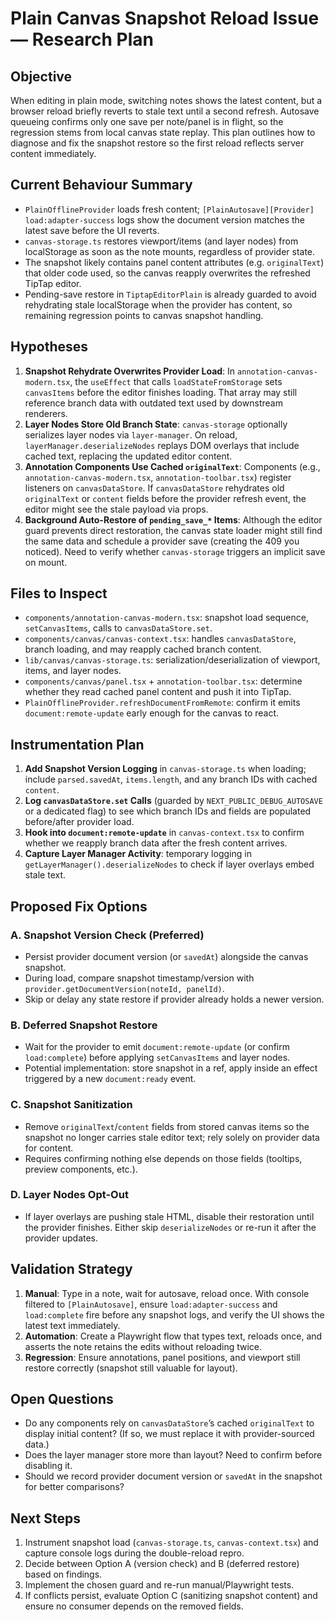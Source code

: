 # Plain Canvas Snapshot Reload Issue — Research Plan

## Objective
When editing in plain mode, switching notes shows the latest content, but a browser reload briefly reverts to stale text until a second refresh. Autosave queueing confirms only one save per note/panel is in flight, so the regression stems from local canvas state replay. This plan outlines how to diagnose and fix the snapshot restore so the first reload reflects server content immediately.

## Current Behaviour Summary
- `PlainOfflineProvider` loads fresh content; `[PlainAutosave][Provider] load:adapter-success` logs show the document version matches the latest save before the UI reverts.
- `canvas-storage.ts` restores viewport/items (and layer nodes) from localStorage as soon as the note mounts, regardless of provider state.
- The snapshot likely contains panel content attributes (e.g. `originalText`) that older code used, so the canvas reapply overwrites the refreshed TipTap editor.
- Pending-save restore in `TiptapEditorPlain` is already guarded to avoid rehydrating stale localStorage when the provider has content, so remaining regression points to canvas snapshot handling.

## Hypotheses
1. **Snapshot Rehydrate Overwrites Provider Load**: In `annotation-canvas-modern.tsx`, the `useEffect` that calls `loadStateFromStorage` sets `canvasItems` before the editor finishes loading. That array may still reference branch data with outdated text used by downstream renderers.
2. **Layer Nodes Store Old Branch State**: `canvas-storage` optionally serializes layer nodes via `layer-manager`. On reload, `layerManager.deserializeNodes` replays DOM overlays that include cached text, replacing the updated editor content.
3. **Annotation Components Use Cached `originalText`**: Components (e.g., `annotation-canvas-modern.tsx`, `annotation-toolbar.tsx`) register listeners on `canvasDataStore`. If `canvasDataStore` rehydrates old `originalText` or `content` fields before the provider refresh event, the editor might see the stale payload via props.
4. **Background Auto-Restore of `pending_save_*` Items**: Although the editor guard prevents direct restoration, the canvas state loader might still find the same data and schedule a provider save (creating the 409 you noticed). Need to verify whether `canvas-storage` triggers an implicit save on mount.

## Files to Inspect
- `components/annotation-canvas-modern.tsx`: snapshot load sequence, `setCanvasItems`, calls to `canvasDataStore.set`.
- `components/canvas/canvas-context.tsx`: handles `canvasDataStore`, branch loading, and may reapply cached branch content.
- `lib/canvas/canvas-storage.ts`: serialization/deserialization of viewport, items, and layer nodes.
- `components/canvas/panel.tsx` + `annotation-toolbar.tsx`: determine whether they read cached panel content and push it into TipTap.
- `PlainOfflineProvider.refreshDocumentFromRemote`: confirm it emits `document:remote-update` early enough for the canvas to react.

## Instrumentation Plan
1. **Add Snapshot Version Logging** in `canvas-storage.ts` when loading; include `parsed.savedAt`, `items.length`, and any branch IDs with cached `content`.
2. **Log `canvasDataStore.set` Calls** (guarded by `NEXT_PUBLIC_DEBUG_AUTOSAVE` or a dedicated flag) to see which branch IDs and fields are populated before/after provider load.
3. **Hook into `document:remote-update`** in `canvas-context.tsx` to confirm whether we reapply branch data after the fresh content arrives.
4. **Capture Layer Manager Activity**: temporary logging in `getLayerManager().deserializeNodes` to check if layer overlays embed stale text.

## Proposed Fix Options
### A. Snapshot Version Check (Preferred)
- Persist provider document version (or `savedAt`) alongside the canvas snapshot.
- During load, compare snapshot timestamp/version with `provider.getDocumentVersion(noteId, panelId)`.
- Skip or delay any state restore if provider already holds a newer version.

### B. Deferred Snapshot Restore
- Wait for the provider to emit `document:remote-update` (or confirm `load:complete`) before applying `setCanvasItems` and layer nodes.
- Potential implementation: store snapshot in a ref, apply inside an effect triggered by a new `document:ready` event.

### C. Snapshot Sanitization
- Remove `originalText`/`content` fields from stored canvas items so the snapshot no longer carries stale editor text; rely solely on provider data for content.
- Requires confirming nothing else depends on those fields (tooltips, preview components, etc.).

### D. Layer Nodes Opt-Out
- If layer overlays are pushing stale HTML, disable their restoration until the provider finishes. Either skip `deserializeNodes` or re-run it after the provider updates.

## Validation Strategy
1. **Manual**: Type in a note, wait for autosave, reload once. With console filtered to `[PlainAutosave]`, ensure `load:adapter-success` and `load:complete` fire before any snapshot logs, and verify the UI shows the latest text immediately.
2. **Automation**: Create a Playwright flow that types text, reloads once, and asserts the note retains the edits without reloading twice.
3. **Regression**: Ensure annotations, panel positions, and viewport still restore correctly (snapshot still valuable for layout).

## Open Questions
- Do any components rely on `canvasDataStore`’s cached `originalText` to display initial content? (If so, we must replace it with provider-sourced data.)
- Does the layer manager store more than layout? Need to confirm before disabling it.
- Should we record provider document version or `savedAt` in the snapshot for better comparisons?

## Next Steps
1. Instrument snapshot load (`canvas-storage.ts`, `canvas-context.tsx`) and capture console logs during the double-reload repro.
2. Decide between Option A (version check) and B (deferred restore) based on findings.
3. Implement the chosen guard and re-run manual/Playwright tests.
4. If conflicts persist, evaluate Option C (sanitizing snapshot content) and ensure no consumer depends on the removed fields.
